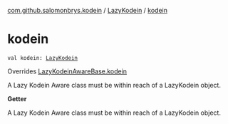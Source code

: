 [com.github.salomonbrys.kodein](../index.md) / [LazyKodein](index.md) / [kodein](.)

# kodein

`val kodein: `[`LazyKodein`](index.md)

Overrides [LazyKodeinAwareBase.kodein](../-lazy-kodein-aware-base/kodein.md)

A Lazy Kodein Aware class must be within reach of a LazyKodein object.

**Getter**

A Lazy Kodein Aware class must be within reach of a LazyKodein object.

